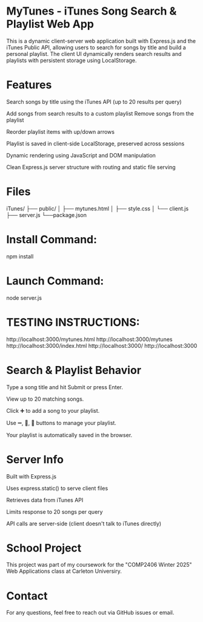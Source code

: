 # MyTunes - iTunes Song Search & Playlist Web App
This is a dynamic client-server web application built with Express.js and the iTunes Public API, allowing users to search for songs by title and build a personal playlist. The client UI dynamically renders search results and playlists with persistent storage using LocalStorage.

# Features
Search songs by title using the iTunes API (up to 20 results per query)

Add songs from search results to a custom playlist
 Remove songs from the playlist

Reorder playlist items with up/down arrows

Playlist is saved in client-side LocalStorage, preserved across sessions

Dynamic rendering using JavaScript and DOM manipulation

Clean Express.js server structure with routing and static file serving

# Files
iTunes/
├── public/
│   ├── mytunes.html
│   ├── style.css
│   └── client.js
├── server.js
└──package.json

# Install Command:
npm install

# Launch Command:
node server.js

# TESTING INSTRUCTIONS:
http://localhost:3000/mytunes.html
http://localhost:3000/mytunes
http://localhost:3000/index.html
http://localhost:3000/
http://localhost:3000


# Search & Playlist Behavior
Type a song title and hit Submit or press Enter.

View up to 20 matching songs.

Click ➕ to add a song to your playlist.

Use ➖, 🔼, 🔽 buttons to manage your playlist.

Your playlist is automatically saved in the browser.

# Server Info
Built with Express.js

Uses express.static() to serve client files

Retrieves data from iTunes API

Limits response to 20 songs per query

API calls are server-side (client doesn't talk to iTunes directly)

# School Project
This project was part of my coursework for the "COMP2406 Winter 2025" Web Applications class at Carleton Universiry.

# Contact
For any questions, feel free to reach out via GitHub issues or email.
